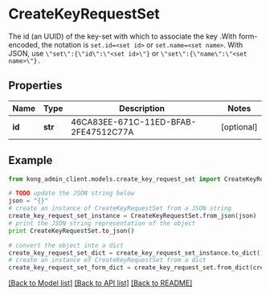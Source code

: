 # CreateKeyRequestSet

The id (an UUID) of the key-set with which to associate the key .With form-encoded, the notation is `set.id=<set id>` or `set.name=<set name>`. With JSON, use `\"set\":{\"id\":\"<set id>\"}` or `\"set\":{\"name\":\"<set name>\"}.`

## Properties

Name | Type | Description | Notes
------------ | ------------- | ------------- | -------------
**id** | **str** | 46CA83EE-671C-11ED-BFAB-2FE47512C77A | [optional] 

## Example

```python
from kong_admin_client.models.create_key_request_set import CreateKeyRequestSet

# TODO update the JSON string below
json = "{}"
# create an instance of CreateKeyRequestSet from a JSON string
create_key_request_set_instance = CreateKeyRequestSet.from_json(json)
# print the JSON string representation of the object
print CreateKeyRequestSet.to_json()

# convert the object into a dict
create_key_request_set_dict = create_key_request_set_instance.to_dict()
# create an instance of CreateKeyRequestSet from a dict
create_key_request_set_form_dict = create_key_request_set.from_dict(create_key_request_set_dict)
```
[[Back to Model list]](../README.md#documentation-for-models) [[Back to API list]](../README.md#documentation-for-api-endpoints) [[Back to README]](../README.md)


